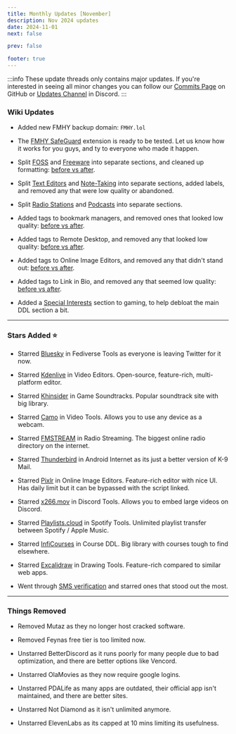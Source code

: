 ```yaml
---
title: Monthly Updates [November]
description: Nov 2024 updates
date: 2024-11-01
next: false

prev: false

footer: true
---
```


<Post authors="nbats"/>

:::info
These update threads only contains major updates. If you're interested
in seeing all minor changes you can follow our
[Commits Page](https://github.com/fmhy/FMHYedit/commits/main) on GitHub or
[Updates Channel](https://redd.it/17f8msf) in Discord.
:::

### Wiki Updates

- Added new FMHY backup domain: `FMHY.lol`

- The [FMHY SafeGuard](https://github.com/kenhendricks00/FMHY-SafeGuard) extension is ready to be tested. Let us know how it works for you guys, and ty to everyone who made it happen.

- Split [FOSS](https://fmhy.net/downloadpiracyguide#foss-sites) and [Freeware](https://fmhy.net/downloadpiracyguide#freeware-sites) into separate sections, and cleaned up formatting: [before vs after](https://i.ibb.co/M5F1Dk7/image.png).

- Split [Text Editors](https://fmhy.net/text-tools#text-editors) and [Note-Taking](https://fmhy.net/text-tools#note-taking) into separate sections, added labels, and removed any that were low quality or abandoned.

- Split [Radio Stations](https://fmhy.net/audiopiracyguide#radio-streaming) and [Podcasts](https://fmhy.net/audiopiracyguide#podcast-streaming) into separate sections.

- Added tags to bookmark managers, and removed ones that looked low quality: [before vs after](https://i.ibb.co/nczmmrv/3453453453.jpg).

- Added tags to Remote Desktop, and removed any that looked low quality: [before vs after](https://i.ibb.co/jw87F2W/image.png ).

- Added tags to Online Image Editors, and removed any that didn't stand out: [before vs after](https://i.ibb.co/hFwBD6n/34534534.jpg).

- Added tags to Link in Bio, and removed any that seemed low quality: [before vs after](https://i.ibb.co/BjZ3SpR/image.png).

- Added a [Special Interests](https://fmhy.net/gamingpiracyguide#special-interest) section to gaming, to help debloat the main DDL section a bit.

***

### Stars Added ⭐

- Starred [Bluesky](https://fmhy.net/social-media-tools#fediverse-tools) in Fediverse Tools as everyone is leaving Twitter for it now.

- Starred [Kdenlive](https://fmhy.net/video-tools#video-editors) in Video Editors. Open-source, feature-rich, multi-platform editor.

- Starred [Khinsider](https://fmhy.net/audiopiracyguide#game-soundtracks) in Game Soundtracks. Popular soundtrack site with big library.

- Starred [Camo](https://fmhy.net/video-tools) in Video Tools. Allows you to use any device as a webcam.

- Starred [FMSTREAM](https://fmhy.net/storage#live-radio) in Radio Streaming. The biggest online radio directory on the internet.

- Starred [Thunderbird](https://fmhy.net/android-iosguide#android-internet) in Android Internet as its just a better version of K-9 Mail. 

- Starred [Pixlr](https://fmhy.net/img-tools#online-editors) in Online Image Editors. Feature-rich editor with nice UI. Has daily limit but it can be bypassed with the script linked.

- Starred [x266.mov](https://fmhy.net/social-media-tools#discord-tools) in Discord Tools. Allows you to embed large videos on Discord.

- Starred [Playlists.cloud](https://fmhy.net/audiopiracyguide#spotify-tools) in Spotify Tools. Unlimited playlist transfer between Spotify / Apple Music.

- Starred [InfiCourses](https://fmhy.net/edupiracyguide#downloading) in Course DDL. Big library with courses tough to find elsewhere.

- Starred [Excalidraw](https://fmhy.net/img-tools#drawing) in Drawing Tools. Feature-rich compared to similar web apps.

- Went through [SMS verification](https://fmhy.net/storage#sms-verification-sites) and starred ones that stood out the most.

***

### Things Removed

- Removed Mutaz as they no longer host cracked software.

- Removed Feynas free tier is too limited now.

- Unstarred BetterDiscord as it runs poorly for many people due to bad optimization, and there are better options like Vencord.

- Unstarred OlaMovies as they now require google logins.

- Unstarred PDALife as many apps are outdated, their official app isn't maintained, and there are better sites.

- Unstarred Not Diamond as it isn't unlimited anymore.

- Unstarred ElevenLabs as its capped at 10 mins ⁠limiting its usefulness.
